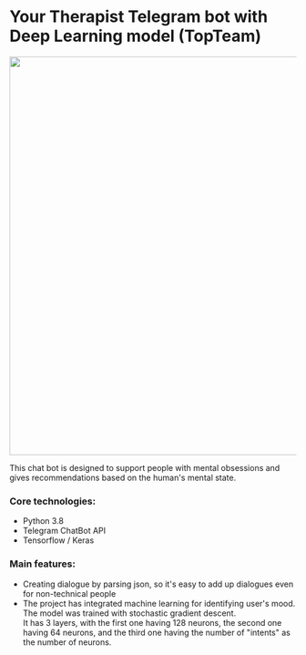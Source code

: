 # Your Therapist Telegram bot with Deep Learning model (TopTeam)

<img src="https://images.wsj.net/im-317459?width=1260&size=1.5" width="700" />

This chat bot is designed to support people with mental obsessions and gives recommendations based on the human's mental state.

<h3>Core technologies:</h3>
<ul>
<li>Python 3.8</li>
<li>Telegram ChatBot API</li>
<li>Tensorflow / Keras</li>
</ul>

<h3>Main features:</h3>
<ul>
<li>Creating dialogue by parsing json, so it's easy to add up dialogues even for non-technical people</li>
  <li>The project has integrated machine learning for identifying user's mood.</li>
The model was trained with stochastic gradient descent. <br>
It has 3 layers, with the first one having 128 neurons, the second one having 64 neurons, and the third one having the number of "intents" as the number of neurons.
</ul>
